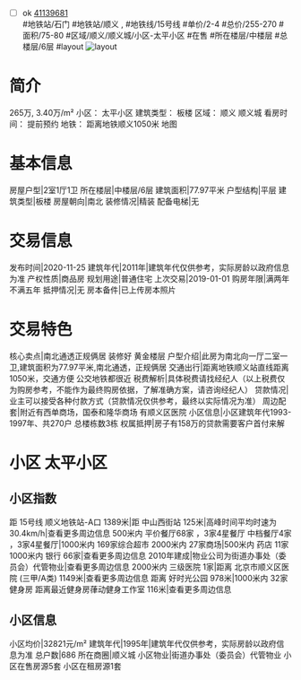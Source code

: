 - [ ] ok [41139681](https://bj.5i5j.com/ershoufang/41139681.html)  
 #地铁站/石门 #地铁站/顺义 ,  #地铁线/15号线
#单价/2-4 #总价/255-270 #面积/75-80   #区域/顺义/顺义城/小区-太平小区 #在售 #所在楼层/中楼层 #总楼层/6层 #layout 
![layout](http://image16.5i5j.com/erp/house/4113/41139681/huxing/odgonbba9a5d3e18.jpg_P5.jpg) 
# 简介 
 265万,  3.40万/m² 
小区： 太平小区
建筑类型： 板楼
区域： 顺义 顺义城
看房时间： 提前预约
地铁： 距离地铁顺义1050米 地图
# 基本信息 
 房屋户型|2室1厅1卫
所在楼层|中楼层/6层
建筑面积|77.97平米
户型结构|平层
建筑类型|板楼
房屋朝向|南北
装修情况|精装
配备电梯|无
# 交易信息 
 发布时间|2020-11-25
建筑年代|2011年|建筑年代仅供参考，实际房龄以政府信息为准
产权性质|商品房
规划用途|普通住宅
上次交易|2019-01-01
购房年限|满两年不满五年
抵押情况|无
房本备件|已上传房本照片
# 交易特色 
 核心卖点|南北通透正规俩居 装修好 黄金楼层
户型介绍|此房为南北向一厅二室一卫,建筑面积为77.97平米,南北通透，正规俩居
交通出行|距离地铁顺义站直线距离1050米，交通方便 公交地铁都很近
税费解析|具体税费请找经纪人（以上税费仅为购房参考，不能作为最终购房依据，了解准确方案，请咨询经纪人）
贷款情况|业主可以接受各种付款方式（贷款情况仅供参考，最终以实际情况为准）
周边配套|附近有西单商场，国泰和隆华商场 有顺义区医院
小区信息|小区建筑年代1993-1997年、共270户 总楼栋数3栋
权属抵押|房子有158万的贷款需要客户首付来解
# 小区 太平小区
## 小区指数 
 距 15号线 顺义地铁站-A口 1389米|距 中山西街站 125米|高峰时间平均时速为30.4km/h|查看更多周边信息
500米内 平价餐厅68家 ，3家4星餐厅
中档餐厅4家 ，3家4星餐厅|1000米内 169家综合超市
2000米内 27家商场|500米内 药店 11家
1000米内 银行 66家|查看更多周边信息
2010年建成|物业公司为街道办事处（委员会）代管物业|查看更多周边信息
2000米内 三级医院 1家|距离 北京市顺义区医院 (三甲/A类) 1149米|查看更多周边信息
距离 好时光公园 978米|1000米内 32家 健身房
距离最近健身房葎动健身工作室 116米|查看更多周边信息
## 小区信息 
 小区均价|32821元/m²
建筑年代|1995年|建筑年代仅供参考，实际房龄以政府信息为准
总户数|686
所在商圈|顺义城
小区物业|街道办事处（委员会）代管物业
小区在售房源5套
小区在租房源1套
